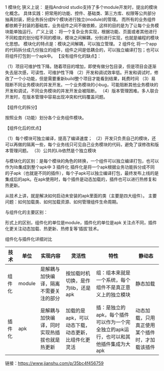 1 模块化
狭义上说：
是指Android studio支持了多个module开发时，提出的模块化概念。
具体实践：把常用的功能、控件、基础类、第三方库、权限等公共部分抽离封装，把业务拆分成N个模块进行独立(module)的管理。
而所有的业务组件都依赖于封装的基础库，业务组件之间不做依赖，这样的目的是为了让每个业务模块能单独运行。
广义上说：
将一个复杂业务实现，根据功能、页面或者其他进行不同粒度的划分程不同的模块，模块之间解耦，分别进行实现，也就是编程的模块化思想。
模块化的特点是：模块之间解耦，可以独立管理。
2 组件化
将一个app的代码拆分成几份独立的组件，组件之间是低耦合的，可以独立编译打包；也可以将组件打包到一个apk中。
【没有组件化的缺点】：

（1）项目可维护性下降。随着项目的增加，即使有做分包目录，但是项目会逐渐失去层次感，可读性、可维护性下降
（2）开发和调试效率低。开发和调试时，修改了一个小功能，但是需要重新build整个项目才能看到结果，耗费时间
（3）易阻断不同业务模块的并发开发。一个业务模块的小bug，可能阻断其他业务模块的开发和调试，不同业务模块的并发开发会被阻断。
（4）版本管理困难。多人联合开发时，在版本管理中容易出现冲突和代码覆盖问题。

【组件化的拆分】

按照业务（功能）划分各个业务组件模块。

【组件化后的优点】

（1）每个模块可独立编译，提高了编译速度；
（2）开发只负责自己的模块，还可以再做的隔离一些，每个业务线只可见自己业务模块的代码，避免了误修改和版本管理问题。
（3）公共的Lib依然是个独立模块

与模块化的区别：是每个模块的角色的转换，一个组件可以独立编译打包，也可以作为lib集成到整个apk中
3 插件化
插件化是将一个apk根据业务功能拆分成不同的子apk（也就是不同的插件），每个子apk可以独立编译打包，最终发布上线的是集成后的apk。在apk使用时，每个插件是动态加载的，插件也可以进行热修复和热更新。

从技术上讲，就是解决如何启动未安装的apk里面的类（主要是四大组件）。
主要问题：如何加载类、如何加载资源、如何管理组件生命周期。

与组件化的主要区别：

形式上的区别，组件化的单位是module，插件化的单位是apk
关注点不同，插件化更关注动态加载、热更新、热修复等‘插拔’技术。

组件化与插件化详细对比



技术|单位|实现内容|灵活性|特性|静动态
-|-|-|-|-|-
组件化|module|是解耦与加快编译，隔离不需要关注的部分|按加载时机切换，是作为lib，还是apk|组：组本来就是一个系统，每个组件不是真正意义上的独立模块|静态加载
插件化|apk|是解耦与加快编译，同时实现热插拔也就是热更新|加载的是apk，可以动态下载，动态更新，比组件化更灵活|插：是独立的apk，每个插件可以作为一个完全独立的apk运行，也可以和其他插件集成为大apk|动态加载，只用真正使用某个插件时，才加载该插件

链接：https://www.jianshu.com/p/35bc4f456759
